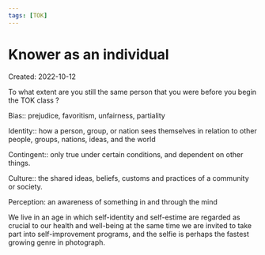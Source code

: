 ```yaml
---
tags: [TOK] 
---
```

# Knower as an individual
Created: 2022-10-12

To what extent are you still the same person that you were before you begin the TOK class ?

Bias:: prejudice, favoritism, unfairness, partiality
<!--SR:!2023-01-13,33,230-->

Identity:: how a person, group, or nation sees themselves in relation to other people, groups, nations, ideas, and the world
<!--SR:!2023-01-17,36,230-->

Contingent:: only true under certain conditions, and dependent on other things.
<!--SR:!2023-01-21,32,190-->

Culture:: the shared ideas, beliefs, customs and practices of a community or society.
<!--SR:!2023-02-24,55,230-->

Perception: an awareness of something in and through the mind

We live in an age in which self-identity and self-estime are regarded as crucial to our health and well-being at the same time we are invited to take part into self-improvement programs, and the selfie is perhaps the fastest growing genre in photograph.



